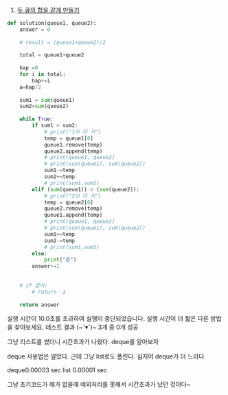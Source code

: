 1. [두 큐의 합을 같게 만들기](https://school.programmers.co.kr/learn/courses/30/lessons/118667)

```python
def solution(queue1, queue2):
    answer = 0
    
    # result = (queue1+queue2)/2
    
    total = queue1+queue2
    
    hap =0
    for i in total:
        hap+=i
    a=hap/2
    
    sum1 = sum(queue1)
    sum2=sum(queue2)
    
    while True:
        if sum1 > sum2:
            # print("1이 더 커")
            temp = queue1[0]
            queue1.remove(temp)
            queue2.append(temp)
            # print(queue1, queue2)
            # print(sum(queue1), sum(queue2))
            sum1-=temp
            sum2+=temp
            # print(sum1,sum2)
        elif (sum(queue1)) < (sum(queue2)):
            # print("2이 더 커")
            temp = queue2[0]
            queue2.remove(temp)
            queue1.append(temp)
            # print(queue1, queue2)
            # print(sum(queue1), sum(queue2))
            sum1+=temp
            sum2-=temp
            # print(sum1,sum2)
        else: 
            print("끝")
        answer+=1
    
    
    # if 없어:
        # return -1
    
    return answer
```

실행 시간이 10.0초를 초과하여 실행이 중단되었습니다. 실행 시간이 더 짧은 다른 방법을 찾아보세요.
테스트 결과 (~˘▾˘)~
3개 중 0개 성공

그냥 리스트를 썼더니 시간초과가 나왔다. deque를 알아보자


deque 사용법은 알았다. 근데 그냥 list로도 풀린다.
심지어 deque가 더 느리다. 

deque0.00003 sec
list 0.00001 sec

그냥 초기코드가 해가 없을때 예외처리를 못해서 시간초과가 났던 것이다~
